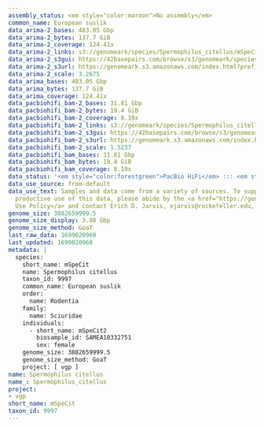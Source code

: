 ```yaml
---
assembly_status: <em style="color:maroon">No assembly</em>
common_name: European suslik
data_arima-2_bases: 483.05 Gbp
data_arima-2_bytes: 137.7 GiB
data_arima-2_coverage: 124.41x
data_arima-2_links: s3://genomeark/species/Spermophilus_citellus/mSpeCit2/genomic_data/arima/<br>
data_arima-2_s3gui: https://42basepairs.com/browse/s3/genomeark/species/Spermophilus_citellus/mSpeCit2/genomic_data/arima/
data_arima-2_s3url: https://genomeark.s3.amazonaws.com/index.html?prefix=species/Spermophilus_citellus/mSpeCit2/genomic_data/arima/
data_arima-2_scale: 3.2675
data_arima_bases: 483.05 Gbp
data_arima_bytes: 137.7 GiB
data_arima_coverage: 124.41x
data_pacbiohifi_bam-2_bases: 31.81 Gbp
data_pacbiohifi_bam-2_bytes: 19.4 GiB
data_pacbiohifi_bam-2_coverage: 8.19x
data_pacbiohifi_bam-2_links: s3://genomeark/species/Spermophilus_citellus/mSpeCit2/genomic_data/pacbio_hifi/<br>
data_pacbiohifi_bam-2_s3gui: https://42basepairs.com/browse/s3/genomeark/species/Spermophilus_citellus/mSpeCit2/genomic_data/pacbio_hifi/
data_pacbiohifi_bam-2_s3url: https://genomeark.s3.amazonaws.com/index.html?prefix=species/Spermophilus_citellus/mSpeCit2/genomic_data/pacbio_hifi/
data_pacbiohifi_bam-2_scale: 1.5237
data_pacbiohifi_bam_bases: 31.81 Gbp
data_pacbiohifi_bam_bytes: 19.4 GiB
data_pacbiohifi_bam_coverage: 8.19x
data_status: '<em style="color:forestgreen">PacBio HiFi</em> ::: <em style="color:forestgreen">Arima</em>'
data_use_source: from-default
data_use_text: Samples and data come from a variety of sources. To support fair and
  productive use of this data, please abide by the <a href="https://genome10k.soe.ucsc.edu/data-use-policies/">Data
  Use Policy</a> and contact Erich D. Jarvis, ejarvis@rockefeller.edu, with any questions.
genome_size: 3882659999.5
genome_size_display: 3.88 Gbp
genome_size_method: GoaT
last_raw_data: 1699020960
last_updated: 1699020960
metadata: |
  species:
    short_name: mSpeCit
    name: Spermophilus citellus
    taxon_id: 9997
    common_name: European suslik
    order:
      name: Rodentia
    family:
      name: Sciuridae
    individuals:
      - short_name: mSpeCit2
        biosample_id: SAMEA10332751
        sex: female
    genome_size: 3882659999.5
    genome_size_method: GoaT
    project: [ vgp ]
name: Spermophilus citellus
name_: Spermophilus_citellus
project:
- vgp
short_name: mSpeCit
taxon_id: 9997
---
```

